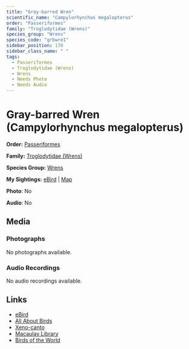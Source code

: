 ```yaml
---
title: "Gray-barred Wren"
scientific_name: "Campylorhynchus megalopterus"
order: "Passeriformes"
family: "Troglodytidae (Wrens)"
species_group: "Wrens"
species_code: "grbwre1"
sidebar_position: 170
sidebar_class_name: " "
tags: 
  - Passeriformes
  - Troglodytidae (Wrens)
  - Wrens
  - Needs Photo
  - Needs Audio
---
```


# Gray-barred Wren (Campylorhynchus megalopterus)

**Order:** [Passeriformes](/tags/passeriformes)

**Family:** [Troglodytidae (Wrens)](/tags/troglodytidae-wrens)

**Species Group:** [Wrens](/tags/wrens)

**My Sightings:** [eBird](https://ebird.org/lifelist?r=world&time=life&spp=grbwre1) | [Map](/map?species_code=grbwre1)

**Photo**: No 

**Audio**: No

## Media
### Photographs
No photographs available.

### Audio Recordings
No audio recordings available.

## Links
* [eBird](https://ebird.org/species/grbwre1) 
* [All About Birds](https://www.allaboutbirds.org/guide/grbwre1) 
* [Xeno-canto](https://www.xeno-canto.org/species/campylorhynchus-megalopterus) 
* [Macaulay Library](https://search.macaulaylibrary.org/catalog?taxonCode=grbwre1&sort=rating_rank_desc)
* [Birds of the World](https://birdsoftheworld.org/bow/species/grbwre1)
